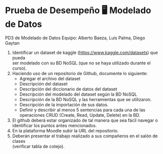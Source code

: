 # Prueba de Desempeño 🖥️ Modelado de Datos


PD3 de Modelado de Datos
Equipo: Alberto Baeza, Luis Palma, Diego Gaytan

1. Identificar un	dataset	de	kaggle	(https://www.kaggle.com/datasets)	que	pueda	
ser	modelado	con	su	BD	NoSQL (que	no	se	haya	utilizado	durante	el	curso).
2. Haciendo	uso	de	un	repositorio	de	Github,	documente	lo	siguiente:
   * Agregar el	archivo	del	dataset
   * Descripción	del	dataset
   * Descripción	del	diccionario	de	datos	del	dataset
   * Descripción	del	modelado	del	dataset	según	la	BD	NoSQL
   * Descripción	de	la	BD	NoSQL	y	las	herramientas	que	se	utilizaron.
   * Descripción	de	la	importación	de	sus	datos.
   * Definir	 y	 describir	 al	 menos	 5	 sentencias	 para	 cada	 una	 de	 las	
    operaciones	CRUD (Create,	Read,	Update,	Delete) en	la	BD.	
3. El	 github deberá	 estar	 organizado	 de	 tal	 manera	 que	 sea	 fácil	 navegar	 o	
identificar	los	puntos	antes	mencionados.
4. En	la	plataforma	Moodle	subir	la	URL	del	repositorio.
5. Deberán	presentar	el	trabajo	realizado	a	sus	compañeros	en	el	salón	de	clases	
(verificar	tabla	de cotejo).




